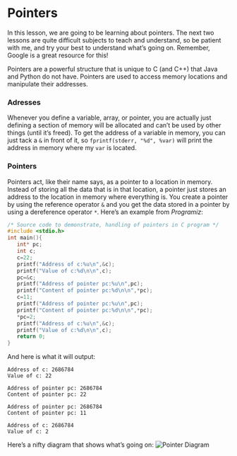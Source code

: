 # Pointers
In this lesson, we are going to be learning about pointers. The next two lessons are quite difficult subjects to teach and understand, so be patient with me, and try your best to understand what’s going on. Remember, Google is a great resource for this!

Pointers are a powerful structure that is unique to C (and C++) that Java and Python do not have. Pointers are used to access memory locations and manipulate their addresses. 

### Adresses
Whenever you define a variable, array, or pointer, you are actually just defining a section of memory will be allocated and can’t be used by other things (until it’s freed). To get the address of a variable in memory, you can just tack a `&` in front of it, so `fprintf(stderr, "%d", %var)` will print the address in memory where my `var` is located. 

### Pointers
Pointers act, like their name says, as a pointer to a location in memory. Instead of storing all the data that is in that location, a pointer just stores an address to the location in memory where everything is. You create a pointer by using the reference operator `&` and you get the data stored in a pointer by using a dereference operator `*`. Here’s an example from *Programiz*:
```C
/* Source code to demonstrate, handling of pointers in C program */
#include <stdio.h>
int main(){
   int* pc;
   int c;
   c=22;
   printf("Address of c:%u\n",&c);
   printf("Value of c:%d\n\n",c);
   pc=&c;
   printf("Address of pointer pc:%u\n",pc);
   printf("Content of pointer pc:%d\n\n",*pc);
   c=11;
   printf("Address of pointer pc:%u\n",pc);
   printf("Content of pointer pc:%d\n\n",*pc);
   *pc=2;
   printf("Address of c:%u\n",&c);
   printf("Value of c:%d\n\n",c);
   return 0;
}
```
And here is what it will output:
```
Address of c: 2686784
Value of c: 22

Address of pointer pc: 2686784
Content of pointer pc: 22

Address of pointer pc: 2686784
Content of pointer pc: 11

Address of c: 2686784
Value of c: 2
```
Here’s a nifty diagram that shows what’s going on:
![Pointer Diagram](pointers.jpg)

